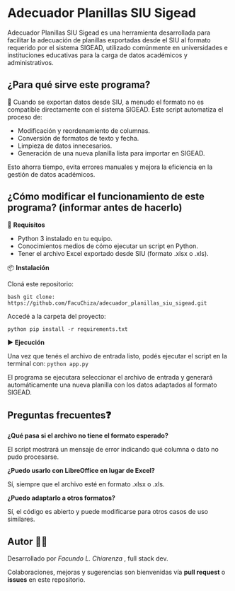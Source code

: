 
# Adecuador Planillas SIU Sigead
Adecuador Planillas SIU Sigead es una herramienta desarrollada para facilitar la adecuación de planillas exportadas desde el SIU al formato requerido por el sistema SIGEAD, utilizado comúnmente en universidades e instituciones educativas para la carga de datos académicos y administrativos.

## ¿Para qué sirve este programa?
🧩 Cuando se exportan datos desde SIU, a menudo el formato no es compatible directamente con el sistema SIGEAD. Este script automatiza el proceso de:

- Modificación y reordenamiento de columnas.
- Conversión de formatos de texto y fecha.
- Limpieza de datos innecesarios.
- Generación de una nueva planilla lista para importar en SIGEAD.

Esto ahorra tiempo, evita errores manuales y mejora la eficiencia en la gestión de datos académicos.

## ¿Cómo modificar el funcionamiento de este programa? (informar antes de hacerlo)

🔧 **Requisitos**
- Python 3 instalado en tu equipo.
- Conocimientos medios de cómo ejecutar un script en Python.
- Tener el archivo Excel exportado desde SIU (formato .xlsx o .xls).

📦 **Instalación**

Cloná este repositorio:

```bash git clone: https://github.com/FacuChiza/adecuador_planillas_siu_sigead.git```

Accedé a la carpeta del proyecto:

```python pip install -r requirements.txt ```

▶️ **Ejecución** 

Una vez que tenés el archivo de entrada listo, podés ejecutar el script en la terminal con: ```python app.py```

El programa se ejecutara seleccionar el archivo de entrada y generará automáticamente una nueva planilla con los datos adaptados al formato SIGEAD.

## Preguntas frecuentes❓ 

**¿Qué pasa si el archivo no tiene el formato esperado?**  

El script mostrará un mensaje de error indicando qué columna o dato no pudo procesarse.

**¿Puedo usarlo con LibreOffice en lugar de Excel?** 

Sí, siempre que el archivo esté en formato .xlsx o .xls.

**¿Puedo adaptarlo a otros formatos?** 

Sí, el código es abierto y puede modificarse para otros casos de uso similares.

## Autor 👨‍💻

Desarrollado por *Facundo L. Chiarenza* , full stack dev. 

Colaboraciones, mejoras y sugerencias son bienvenidas vía **pull request** o **issues** en este repositorio.

